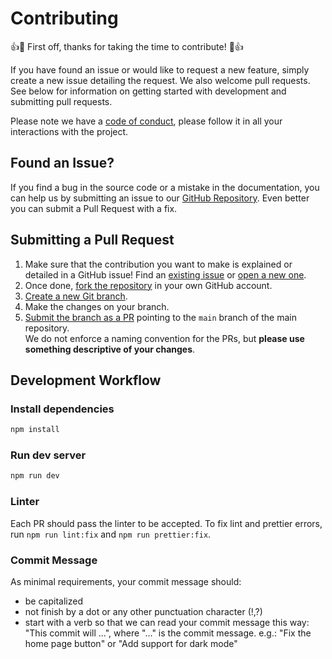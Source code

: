 # Contributing

👍🎉 First off, thanks for taking the time to contribute! 🎉👍

If you have found an issue or would like to request a new feature, simply create a new issue detailing the request. We also welcome pull requests. See below for information on getting started with development and submitting pull requests.

Please note we have a [code of conduct](https://github.com/mirzasaikatahmmed/gitprofile/blob/main/CODE_OF_CONDUCT.md), please follow it in all your interactions with the project.

## Found an Issue?

If you find a bug in the source code or a mistake in the documentation, you can help us by
submitting an issue to our [GitHub Repository](https://github.com/mirzasaikatahmmed/gitprofile/issues/new). Even better you can submit a Pull Request
with a fix.

## Submitting a Pull Request

1. Make sure that the contribution you want to make is explained or detailed in a GitHub issue! Find an [existing issue](https://github.com/mirzasaikatahmmed/gitprofile/issues) or [open a new one](https://github.com/mirzasaikatahmmed/gitprofile/issues/new).
2. Once done, [fork the repository](https://github.com/mirzasaikatahmmed/gitprofile/fork) in your own GitHub account.
3. [Create a new Git branch](https://help.github.com/en/github/collaborating-with-issues-and-pull-requests/creating-and-deleting-branches-within-your-repository).
4. Make the changes on your branch.
5. [Submit the branch as a PR](https://help.github.com/en/github/collaborating-with-issues-and-pull-requests/creating-a-pull-request-from-a-fork) pointing to the `main` branch of the main repository. <br>
   We do not enforce a naming convention for the PRs, but **please use something descriptive of your changes**.

## Development Workflow

### Install dependencies

```sh
npm install
```

### Run dev server

```sh
npm run dev
```

### Linter

Each PR should pass the linter to be accepted. To fix lint and prettier errors, run `npm run lint:fix` and `npm run prettier:fix`.

### Commit Message

As minimal requirements, your commit message should:

- be capitalized
- not finish by a dot or any other punctuation character (!,?)
- start with a verb so that we can read your commit message this way: "This commit will ...", where "..." is the commit message.
  e.g.: "Fix the home page button" or "Add support for dark mode"